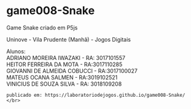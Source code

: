 # game008-Snake
Game Snake criado em P5js

Uninove - Vila Prudente (Manhã) - Jogos Digitais <br>

Alunos: </br>
    ADRIANO MOREIRA IWAZAKI - RA: 3017101557 </br>
    HEITOR FERREIRA DA MOTA - RA:3017110285 </br>
    GIOVANNI DE ALMEIDA COBUCCI - RA:3017100027 </br>
    MATEUS OCANA SALMEN - RA:3019102521 </br>
    VINICIUS DE SOUZA SILVA - RA: 3018109208 </br>
    
    publicado em: https://laboratoriodejogos.github.io/game008-Snake/ </br>
